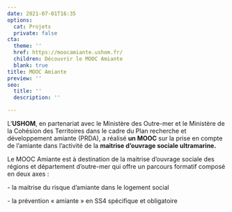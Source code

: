 ```yaml
---
date: 2021-07-01T16:35
options:
  cat: Projets
  private: false
cta:
  theme: ''
  href: https://moocamiante.ushom.fr/
  children: Découvrir le MOOC Amiante
  blank: true
title: MOOC Amiante
preview: ''
seo:
  title: ''
  description: ''

---
```

L’**USHOM**, en partenariat avec le Ministère des Outre-mer et le Ministère de la Cohésion des Territoires dans le cadre du Plan recherche et développement amiante (PRDA), a réalisé **un MOOC** sur la prise en compte de l’amiante dans l’activité de la **maitrise d’ouvrage sociale ultramarine.**

Le MOOC Amiante est à destination de la maitrise d’ouvrage sociale des régions et département d’outre-mer qui offre un parcours formatif composé en deux axes :

\- la maitrise du risque d’amiante dans le logement social

\- la prévention « amiante » en SS4 spécifique et obligatoire